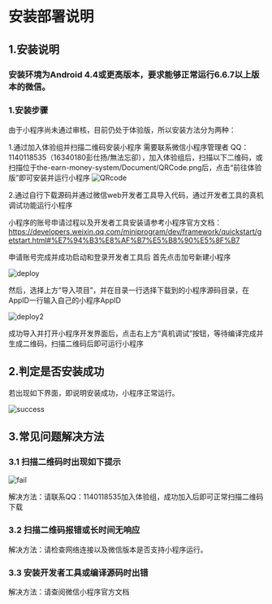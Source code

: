 ﻿# 安装部署说明


## 1.安装说明

### 安装环境为Android 4.4或更高版本，要求能够正常运行6.6.7以上版本的微信。

### 1.安装步骤

由于小程序尚未通过审核，目前仍处于体验版，所以安装方法分为两种：

1.通过加入体验组并扫描二维码安装小程序
    需要联系微信小程序管理者 QQ：1140118535（16340180彭仕扬/無法忘卻），加入体验组后，扫描以下二维码，或扫描位于the-earn-money-system/Document/QRCode.png后，点击“前往体验版”即可安装并运行小程序
    ![QRcode][1]
    
2.通过自行下载源码并通过微信web开发者工具导入代码，通过开发者工具的真机调试功能运行小程序

小程序的账号申请过程以及开发者工具安装请参考小程序官方文档：https://developers.weixin.qq.com/miniprogram/dev/framework/quickstart/getstart.html#%E7%94%B3%E8%AF%B7%E5%B8%90%E5%8F%B7

申请账号完成并成功启动和登录开发者工具后
首先点击加号新建小程序

![deploy][2]

然后，选择上方“导入项目”，并在目录一行选择下载到的小程序源码目录，在AppID一行输入自己的小程序AppID

![deploy2][3]
   
成功导入并打开小程序开发界面后，点击右上方“真机调试”按钮，等待编译完成并生成二维码，扫描二维码后即可运行小程序   
   

## 2.判定是否安装成功

若出现如下界面，即说明安装成功，小程序正常运行。

![success][4]
    
##  3.常见问题解决方法

### 3.1 扫描二维码时出现如下提示

![fail][5]
    
解决方法：请联系QQ：1140118535加入体验组，成功加入后即可正常扫描二维码下载
    
### 3.2 扫描二维码报错或长时间无响应

解决方法：请检查网络连接以及微信版本是否支持小程序运行。

### 3.3 安装开发者工具或编译源码时出错

解决方法：请查阅微信小程序官方文档


  [1]: https://github.com/the-earn-money-system/Document/raw/master/QRcode.png
  [2]: https://github.com/the-earn-money-system/Document/raw/master/docs/imgs/%E5%AE%89%E8%A3%85%E9%83%A8%E7%BD%B2%E8%AF%B4%E6%98%8Eimg/Deploy1.png
  [3]: https://github.com/the-earn-money-system/Document/raw/master/docs/imgs/%E5%AE%89%E8%A3%85%E9%83%A8%E7%BD%B2%E8%AF%B4%E6%98%8Eimg/Deploy2.png
  [4]: https://github.com/the-earn-money-system/Document/raw/master/docs/imgs/%E5%AE%89%E8%A3%85%E9%83%A8%E7%BD%B2%E8%AF%B4%E6%98%8Eimg/success.jpg
  [5]: https://github.com/the-earn-money-system/Document/raw/master/docs/imgs/%E5%AE%89%E8%A3%85%E9%83%A8%E7%BD%B2%E8%AF%B4%E6%98%8Eimg/fail.png
